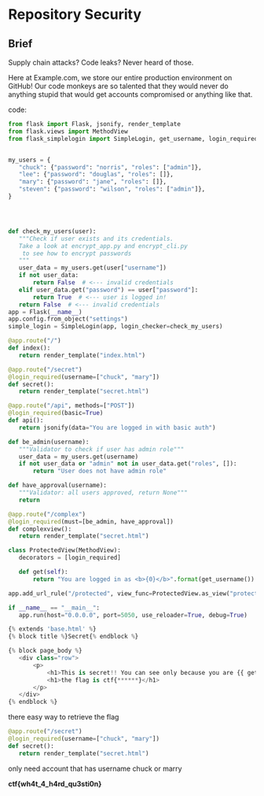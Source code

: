 # Repository Security

## Brief

Supply chain attacks? Code leaks? Never heard of those.

Here at Example.com, we store our entire production environment on GitHub! Our code monkeys are so talented that they would never do anything stupid that would get accounts compromised or anything like that.

code:

```python
from flask import Flask, jsonify, render_template
from flask.views import MethodView
from flask_simplelogin import SimpleLogin, get_username, login_required


my_users = {
   "chuck": {"password": "norris", "roles": ["admin"]},
   "lee": {"password": "douglas", "roles": []},
   "mary": {"password": "jane", "roles": []},
   "steven": {"password": "wilson", "roles": ["admin"]},
}




def check_my_users(user):
   """Check if user exists and its credentials.
   Take a look at encrypt_app.py and encrypt_cli.py
    to see how to encrypt passwords
   """
   user_data = my_users.get(user["username"])
   if not user_data:
       return False  # <--- invalid credentials
   elif user_data.get("password") == user["password"]:
       return True  # <--- user is logged in!
   return False  # <--- invalid credentials
app = Flask(__name__)
app.config.from_object("settings")
simple_login = SimpleLogin(app, login_checker=check_my_users)

@app.route("/")
def index():
   return render_template("index.html")

@app.route("/secret")
@login_required(username=["chuck", "mary"])
def secret():
   return render_template("secret.html")

@app.route("/api", methods=["POST"])
@login_required(basic=True)
def api():
   return jsonify(data="You are logged in with basic auth")

def be_admin(username):
   """Validator to check if user has admin role"""
   user_data = my_users.get(username)
   if not user_data or "admin" not in user_data.get("roles", []):
       return "User does not have admin role"

def have_approval(username):
   """Validator: all users approved, return None"""
   return

@app.route("/complex")
@login_required(must=[be_admin, have_approval])
def complexview():
   return render_template("secret.html")

class ProtectedView(MethodView):
   decorators = [login_required]

   def get(self):
       return "You are logged in as <b>{0}</b>".format(get_username())

app.add_url_rule("/protected", view_func=ProtectedView.as_view("protected"))

if __name__ == "__main__":
   app.run(host="0.0.0.0", port=5050, use_reloader=True, debug=True)
```

```python
{% extends 'base.html' %}
{% block title %}Secret{% endblock %}

{% block page_body %}
   <div class="row">
       <p>
           <h1>This is secret!! You can see only because you are {{ get_username() }}</h1>
           <h1>the flag is ctf{******}</h1>
       </p>
   </div>
{% endblock %}
```

there easy way to retrieve the flag

```python
@app.route("/secret")
@login_required(username=["chuck", "mary"])
def secret():
   return render_template("secret.html")
```

only need account that has username chuck or marry

**ctf{wh4t_4_h4rd_qu3sti0n}**
